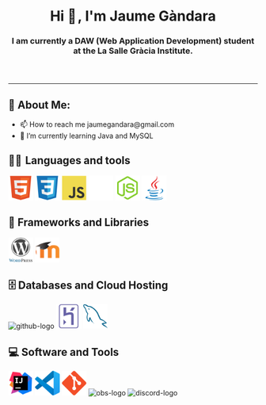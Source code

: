 <header>
        <h1 align="center">Hi 👋 , I'm Jaume Gàndara</h1>
        <h3 align="center">I am currently a DAW (Web Application Development) student at the La Salle Gràcia Institute.</h3>
    </header>
    <hr>
    <main>
        <section>
            <h2>📜 About Me:</h2>
            <ul>
                <li>📫 How to reach me jaumegandara@gmail.com</li>
                <li>🌱 I’m currently learning Java and MySQL</li>
            </ul>
        </section>
        <section>
            <h2>👨‍💻  Languages and tools</h2>
            <div>
                <img src="https://raw.githubusercontent.com/devicons/devicon/1119b9f84c0290e0f0b38982099a2bd027a48bf1/icons/html5/html5-original.svg" alt="html5-original.svg" width="50px" height="50px">
                <img src="https://raw.githubusercontent.com/devicons/devicon/1119b9f84c0290e0f0b38982099a2bd027a48bf1/icons/css3/css3-original.svg" alt="css3-original.svg" width="50px" height="50px">
                <img src="https://raw.githubusercontent.com/devicons/devicon/1119b9f84c0290e0f0b38982099a2bd027a48bf1/icons/javascript/javascript-original.svg" alt="javascript-original.svg" width="50px" height="50px">
                <img src="https://raw.githubusercontent.com/devicons/devicon/1119b9f84c0290e0f0b38982099a2bd027a48bf1/icons/discordjs/discordjs-plain.svg" alt="discordjs-plain.svg" width="50px" height="50px">  
                <img src="https://raw.githubusercontent.com/devicons/devicon/1119b9f84c0290e0f0b38982099a2bd027a48bf1/icons/nodejs/nodejs-original.svg" alt="nodejs-original.svg" width="50px" height="50px">
                <img src="https://raw.githubusercontent.com/devicons/devicon/1119b9f84c0290e0f0b38982099a2bd027a48bf1/icons/java/java-original.svg" alt="java-original.svg" width="50px" height="50px">
            </div>
        </section>
        <section>
            <h2>🧰 Frameworks and Libraries</h2>
            <div>
                <img src="https://raw.githubusercontent.com/devicons/devicon/1119b9f84c0290e0f0b38982099a2bd027a48bf1/icons/wordpress/wordpress-original.svg" alt="wordpress-original.svg" width="50px" height="50px">
                <img src="https://raw.githubusercontent.com/devicons/devicon/1119b9f84c0290e0f0b38982099a2bd027a48bf1/icons/moodle/moodle-original.svg" alt="moodle-original.svg" width="50px" height="50px">
            </div>
        </section>
        <section>
            <h2>🗄️ Databases and Cloud Hosting</h2>
            <div>
                <img src="https://imgs.search.brave.com/mPoytP4cN2HFFNSvzXPhNSB3vVD9QduQVwmMnvQZ6Yk/rs:fit:512:512:1/g:ce/aHR0cHM6Ly9jZG4w/Lmljb25maW5kZXIu/Y29tL2RhdGEvaWNv/bnMvc2hpZnQtbG9n/b3R5cGVzLzMyL0dp/dGh1Yi01MTIucG5n" alt="github-logo" width="50px" height="50px">
                <img src="https://raw.githubusercontent.com/devicons/devicon/1119b9f84c0290e0f0b38982099a2bd027a48bf1/icons/heroku/heroku-original.svg" alt="heroku-original.svg" width="50px" height="50px">
                <img src="https://raw.githubusercontent.com/devicons/devicon/1119b9f84c0290e0f0b38982099a2bd027a48bf1/icons/mysql/mysql-original.svg" alt="mysql-original.svg" width="50px" height="50px">
            </div>
        </section>
        <section>
            <h2>💻 Software and Tools</h2>
            <div>
                <img src="https://raw.githubusercontent.com/devicons/devicon/1119b9f84c0290e0f0b38982099a2bd027a48bf1/icons/intellij/intellij-original.svg" alt="intellij-original.svg" width="50px" height="50px">
                <img src="https://raw.githubusercontent.com/devicons/devicon/1119b9f84c0290e0f0b38982099a2bd027a48bf1/icons/vscode/vscode-original.svg" alt="vscode-original.svg" width="50px" height="50px">
                <img src="https://raw.githubusercontent.com/devicons/devicon/1119b9f84c0290e0f0b38982099a2bd027a48bf1/icons/git/git-original.svg" alt="git-original.svg" width="50px" height="50px">
                <img src="https://imgs.search.brave.com/fVptdn12f1PYTY9-qe2oVcIlWT1b7q0C1iMMEpBC9cI/rs:fit:1024:1024:1/g:ce/aHR0cHM6Ly80LmJw/LmJsb2dzcG90LmNv/bS8tc2lxT2ZiS3hV/WU0vV0xoYnczZVJZ/R0kvQUFBQUFBQUFM/NXcvRGFQVmVkZUM3/c0lhTnNuMEFfd1lG/U09zMEZWajRhWW1B/Q0xjQi9zMTYwMC9v/YnMucG5n" alt="obs-logo" width="50px" height="50px">
                <img src="https://imgs.search.brave.com/X5osh53BWk_TAgQ_8g8KbCCWEFjaPgCbB_0ou6itvSk/rs:fit:1200:1200:1/g:ce/aHR0cHM6Ly9sb2dv/ZG93bmxvYWQub3Jn/L3dwLWNvbnRlbnQv/dXBsb2Fkcy8yMDE3/LzExL2Rpc2NvcmQt/bG9nby0yLTEucG5n" alt="discord-logo" width="50px" height="50px">
            </div>
        </section>
    </main>
